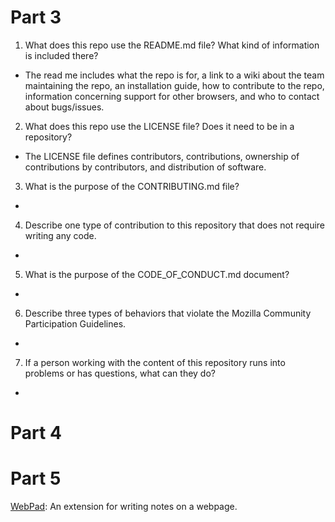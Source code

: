 # Part 3

1. What does this repo use the README.md file? What kind of information is included there?
- The read me includes what the repo is for, a link to a wiki about the team maintaining the repo, an installation guide, how to contribute to the repo, information concerning support for other browsers, and who to contact about bugs/issues.

2. What does this repo use the LICENSE file? Does it need to be in a repository?
- The LICENSE file defines contributors, contributions, ownership of contributions by contributors, and distribution of software. 

3. What is the purpose of the CONTRIBUTING.md file?
- 

4. Describe one type of contribution to this repository that does not require writing any code.
- 

5. What is the purpose of the CODE_OF_CONDUCT.md document?
- 

6. Describe three types of behaviors that violate the Mozilla Community Participation Guidelines.
- 

7. If a person working with the content of this repository runs into problems or has questions, what can they do?
- 

# Part 4

# Part 5
[WebPad](https://github.com/ossd-s24/WebPad/tree/main): An extension for writing notes on a webpage.